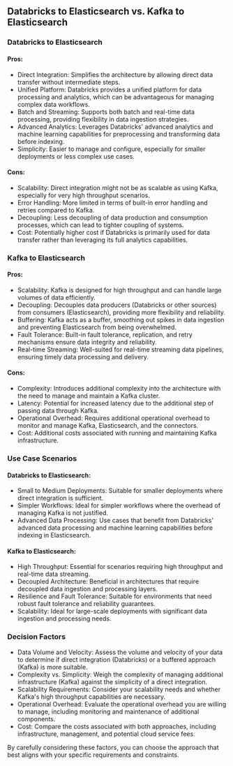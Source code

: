 ## Databricks to Elasticsearch vs. Kafka to Elasticsearch

### Databricks to Elasticsearch
#### Pros:

- Direct Integration: Simplifies the architecture by allowing direct data transfer without intermediate steps.
- Unified Platform: Databricks provides a unified platform for data processing and analytics, which can be advantageous for managing complex data workflows.
- Batch and Streaming: Supports both batch and real-time data processing, providing flexibility in data ingestion strategies.
- Advanced Analytics: Leverages Databricks' advanced analytics and machine learning capabilities for preprocessing and transforming data before indexing.
- Simplicity: Easier to manage and configure, especially for smaller deployments or less complex use cases.
  
#### Cons:

- Scalability: Direct integration might not be as scalable as using Kafka, especially for very high throughput scenarios.
- Error Handling: More limited in terms of built-in error handling and retries compared to Kafka.
- Decoupling: Less decoupling of data production and consumption processes, which can lead to tighter coupling of systems.
- Cost: Potentially higher cost if Databricks is primarily used for data transfer rather than leveraging its full analytics capabilities.

### Kafka to Elasticsearch
#### Pros:

- Scalability: Kafka is designed for high throughput and can handle large volumes of data efficiently.
- Decoupling: Decouples data producers (Databricks or other sources) from consumers (Elasticsearch), providing more flexibility and reliability.
- Buffering: Kafka acts as a buffer, smoothing out spikes in data ingestion and preventing Elasticsearch from being overwhelmed.
- Fault Tolerance: Built-in fault tolerance, replication, and retry mechanisms ensure data integrity and reliability.
- Real-time Streaming: Well-suited for real-time streaming data pipelines, ensuring timely data processing and delivery.

#### Cons:

- Complexity: Introduces additional complexity into the architecture with the need to manage and maintain a Kafka cluster.
- Latency: Potential for increased latency due to the additional step of passing data through Kafka.
- Operational Overhead: Requires additional operational overhead to monitor and manage Kafka, Elasticsearch, and the connectors.
- Cost: Additional costs associated with running and maintaining Kafka infrastructure.

### Use Case Scenarios
#### Databricks to Elasticsearch:

- Small to Medium Deployments: Suitable for smaller deployments where direct integration is sufficient.
- Simpler Workflows: Ideal for simpler workflows where the overhead of managing Kafka is not justified.
- Advanced Data Processing: Use cases that benefit from Databricks' advanced data processing and machine learning capabilities before indexing in Elasticsearch.

#### Kafka to Elasticsearch:

- High Throughput: Essential for scenarios requiring high throughput and real-time data streaming.
- Decoupled Architecture: Beneficial in architectures that require decoupled data ingestion and processing layers.
- Resilience and Fault Tolerance: Suitable for environments that need robust fault tolerance and reliability guarantees.
- Scalability: Ideal for large-scale deployments with significant data ingestion and processing needs.
  
### Decision Factors
- Data Volume and Velocity: Assess the volume and velocity of your data to determine if direct integration (Databricks) or a buffered approach (Kafka) is more suitable.
- Complexity vs. Simplicity: Weigh the complexity of managing additional infrastructure (Kafka) against the simplicity of a direct integration.
- Scalability Requirements: Consider your scalability needs and whether Kafka's high throughput capabilities are necessary.
- Operational Overhead: Evaluate the operational overhead you are willing to manage, including monitoring and maintenance of additional components.
- Cost: Compare the costs associated with both approaches, including infrastructure, management, and potential cloud service fees.

By carefully considering these factors, you can choose the approach that best aligns with your specific requirements and constraints.